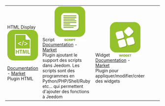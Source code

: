 | | | | | | |
|--- | --- | --- | --- | --- | ---
|HTML Display<img src="htmldisplay/htmldisplay_icon.png" width="100" /><br>[Documentation](htmldisplay/index.md) - [Market](https://market.jeedom.com/index.php?v=d&plugin_id=3843)<br/>Plugin HTML|Script<img src="script/script_icon.png" width="100" /><br>[Documentation](script/index.md) - [Market](https://market.jeedom.com/index.php?v=d&plugin_id=20)<br/>Plugin ajoutant le support des scripts dans Jeedom. Les scripts sont des programmes en Python/PHP/Shell/Ruby etc... qui permettent d'ajouter des fonctions à Jeedom|Widget<img src="widget/widget_icon.png" width="100" /><br>[Documentation](widget/index.md) - [Market](https://market.jeedom.com/index.php?v=d&plugin_id=9)<br/>Plugin pour appliquer/modifier/créer des widgets